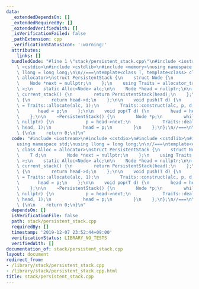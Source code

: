 ```yaml
---
data:
  _extendedDependsOn: []
  _extendedRequiredBy: []
  _extendedVerifiedWith: []
  _isVerificationFailed: false
  _pathExtension: cpp
  _verificationStatusIcon: ':warning:'
  attributes:
    links: []
  bundledCode: "#line 1 \"stack/persistent_stack.cpp\"\n#include <iostream>\n#include\
    \ <cstdio>\n#include <cstdlib>\n#include <memory>\nusing namespace std;\nusing\
    \ llong = long long;\n\n//===\ntemplate<class T, template<class> class Alloc =\
    \ allocator>\nstruct PersistentStack {\n    struct Node {\n        T d;\n    \
    \    Node *next = nullptr;\n    };\n    using Traits = allocator_traits<Alloc<Node>\
    \ >;\n    static Alloc<Node> alc;\n\n    Node *head = nullptr;\n\n    PersistentStack\
    \ current_stack() {\n        return PersistentStack(head);\n    };\n\n    T top()\
    \ {\n        return head->d;\n    };\n\n    void push(T d) {\n        Node *p\
    \ = Traits::allocate(alc, 1);\n        Traits::construct(alc, p, d, head);\n \
    \       head = p;\n    };\n\n    void pop(T d) {\n        head = head->next;\n\
    \    };\n\n    ~PersistentStack() {\n        Node *p;\n        while (head !=\
    \ nullptr) {\n            p = head->next;\n            Traits::deallocate(alc,\
    \ head, 1);\n            head = p;\n        }\n    };\n};\n//===\n\nint main()\
    \ {\n\n    return 0;\n}\n"
  code: "#include <iostream>\n#include <cstdio>\n#include <cstdlib>\n#include <memory>\n\
    using namespace std;\nusing llong = long long;\n\n//===\ntemplate<class T, template<class>\
    \ class Alloc = allocator>\nstruct PersistentStack {\n    struct Node {\n    \
    \    T d;\n        Node *next = nullptr;\n    };\n    using Traits = allocator_traits<Alloc<Node>\
    \ >;\n    static Alloc<Node> alc;\n\n    Node *head = nullptr;\n\n    PersistentStack\
    \ current_stack() {\n        return PersistentStack(head);\n    };\n\n    T top()\
    \ {\n        return head->d;\n    };\n\n    void push(T d) {\n        Node *p\
    \ = Traits::allocate(alc, 1);\n        Traits::construct(alc, p, d, head);\n \
    \       head = p;\n    };\n\n    void pop(T d) {\n        head = head->next;\n\
    \    };\n\n    ~PersistentStack() {\n        Node *p;\n        while (head !=\
    \ nullptr) {\n            p = head->next;\n            Traits::deallocate(alc,\
    \ head, 1);\n            head = p;\n        }\n    };\n};\n//===\n\nint main()\
    \ {\n\n    return 0;\n}\n"
  dependsOn: []
  isVerificationFile: false
  path: stack/persistent_stack.cpp
  requiredBy: []
  timestamp: '2019-12-07 23:52:44+09:00'
  verificationStatus: LIBRARY_NO_TESTS
  verifiedWith: []
documentation_of: stack/persistent_stack.cpp
layout: document
redirect_from:
- /library/stack/persistent_stack.cpp
- /library/stack/persistent_stack.cpp.html
title: stack/persistent_stack.cpp
---
```

